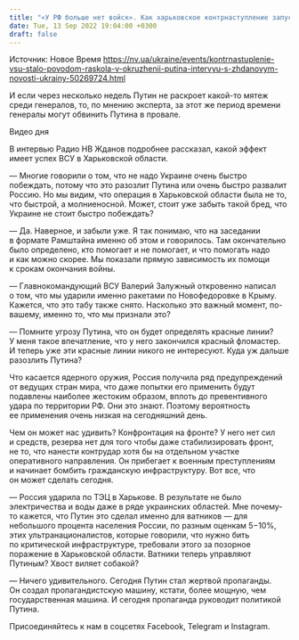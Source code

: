 ```yaml
---
title: "«У РФ больше нет войск». Как харьковское контрнаступление запустило необратимые процессы раскола в РФ — интервью с Олегом Ждановым"
date: Tue, 13 Sep 2022 19:04:00 +0300
draft: false
---
```

Источник: Новое Время https://nv.ua/ukraine/events/kontrnastuplenie-vsu-stalo-povodom-raskola-v-okruzhenii-putina-intervyu-s-zhdanovym-novosti-ukrainy-50269724.html


И если через несколько недель Путин не раскроет какой-то мятеж среди генералов, то, по мнению эксперта, за этот же период времени генералы могут обвинить Путина в провале.

 Видео дня   

В интервью Радио НВ Жданов подробнее рассказал, какой эффект имеет успех ВСУ в Харьковской области.

— Многие говорили о том, что не надо Украине очень быстро побеждать, потому что это разозлит Путина или очень быстро развалит Россию. Но мы видим, что операция в Харьковской области была не то, что быстрой, а молниеносной. Может, стоит уже забыть такой бред, что Украине не стоит быстро побеждать?

— Да. Наверное, и забыли уже. Я так понимаю, что на заседании в формате Рамштайна именно об этом и говорилось. Там окончательно было определено, кто помогает и не помогает, и что помогать надо и как можно скорее. Мы показали прямую зависимость их помощи к срокам окончания войны.

— Главнокомандующий ВСУ Валерий Залужный откровенно написал о том, что мы ударили именно ракетами по Новофедоровке в Крыму. Кажется, что это табу также снято. Насколько это важный момент, по-вашему, именно то, что мы признали это?

— Помните угрозу Путина, что он будет определять красные линии? У меня такое впечатление, что у него закончился красный фломастер. И теперь уже эти красные линии никого не интересуют. Куда уж дальше разозлить Путина?

Что касается ядерного оружия, Россия получила ряд предупреждений от ведущих стран мира, что даже попытки его применить будут подавлены наиболее жестоким образом, вплоть до превентивного удара по территории РФ. Они это знают. Поэтому вероятность ее применения очень низкая на сегодняшний день.

Чем он может нас удивить? Конфронтация на фронте? У него нет сил и средств, резерва нет для того чтобы даже стабилизировать фронт, не то, что нанести контрудар хотя бы на отдельном участке оперативного направления. Он прибегает к военным преступлениям и начинает бомбить гражданскую инфраструктуру. Вот все, что он может сделать сегодня.

— Россия ударила по ТЭЦ в Харькове. В результате не было электричества и воды даже в ряде украинских областей. Мне почему-то кажется, что Путин это сделал именно для ватников — для небольшого процента населения России, по разным оценкам 5−10%, этих ультранационалистов, которые говорили, что нужно бить по критической инфраструктуре, требовали этого за позорное поражение в Харьковской области. Ватники теперь управляют Путиным? Хвост виляет собакой?

— Ничего удивительного. Сегодня Путин стал жертвой пропаганды. Он создал пропагандистскую машину, кстати, более мощную, чем государственная машина. И сегодня пропаганда руководит политикой Путина.

Присоединяйтесь к нам в соцсетях Facebook, Telegram и Instagram.
